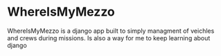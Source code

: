 # WhereIsMyMezzo
WhereIsMyMezzo is a django app built to simply managment of veichles and crews during missions.
Is also a way for me to keep learning about django
